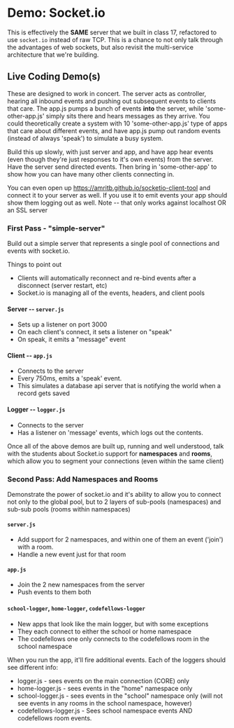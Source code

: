 # Demo: Socket.io

This is effectively the **SAME** server that we built in class 17, refactored to use `socket.io` instead of raw TCP. This is a chance to not only talk through the advantages of web sockets, but also revisit the multi-service architecture that we're building.

## Live Coding Demo(s)
These are designed to work in concert. The server acts as controller, hearing all inbound events and pushing out subsequent events to clients that care.  The app.js pumps a bunch of events **into** the server, while 'some-other-app.js' simply sits there and hears messages as they arrive.  You could theoretically create a system with 10 'some-other-app.js' type of apps that care about different events, and have app.js pump out random events (instead of always 'speak') to simulate a busy system.

Build this up slowly, with just server and app, and have app hear events (even though they're just responses to it's own events) from the server.  Have the server send directed events.  Then bring in 'some-other-app' to show how you can have many other clients connecting in.

You can even open up https://amritb.github.io/socketio-client-tool and connect it to your server as well. If you use it to emit events your app should show them logging out as well.  Note -- that only works against localhost OR an SSL server

### First Pass - "simple-server"
Build out a simple server that represents a single pool of connections and events with socket.io.

Things to point out
  * Clients will automatically reconnect and re-bind events after a disconnect (server restart, etc)
  * Socket.io is managing all of the events, headers, and client pools

#### Server -- `server.js`
* Sets up a listener on port 3000
* On each client's connect, it sets a listener on "speak"
* On speak, it emits a "message" event

#### Client -- `app.js`
* Connects to the server
* Every 750ms, emits a 'speak' event.
* This simulates a database api server that is notifying the world when a record gets saved

#### Logger -- `logger.js`
* Connects to the server
* Has a listener on 'message' events, which logs out the contents.

Once all of the above demos are built up, running and well understood, talk with the students about Socket.io support for **namespaces** and **rooms**, which allow you to segment your connections (even within the same client)

### Second Pass: Add Namespaces and Rooms

Demonstrate the power of socket.io and it's ability to allow you to connect not only to the global pool, but to 2 layers of sub-pools (namespaces) and sub-sub pools (rooms within namespaces)

#### `server.js`
* Add support for 2 namespaces, and within one of them an event ('join') with a room.
* Handle a new event just for that room

#### `app.js`
* Join the 2 new namespaces from the server
* Push events to them both

#### `school-logger`, `home-logger`, `codefellows-logger`
* New apps that look like the main logger, but with some exceptions
* They each connect to either the school or home namespace
* The codefellows one only connects to the codefellows room in the school namespace

When you run the app, it'll fire additional events. Each of the loggers should see different info:

* logger.js - sees events on the main connection (CORE) only
* home-logger.js - sees events in the "home" namespace only
* school-logger.js - sees events in the "school" namespace only (will not see events in any rooms in the school namespace, however)
* codefellows-logger.js - Sees school namespace events AND codefellows room events.

